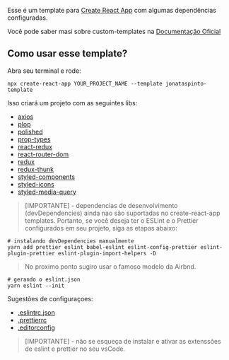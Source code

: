 Esse é um template para [Create React App](https://github.com/facebook/create-react-app) com algumas dependências configuradas.

Você pode saber masi sobre custom-templates na [Documentação Oficial](https://create-react-app.dev/docs/custom-templates/)

## Como usar esse template?

Abra seu terminal e rode:
```shell
npx create-react-app YOUR_PROJECT_NAME --template jonataspinto-template
```
Isso criará um projeto com as seguintes libs:

* [axios](https://github.com/axios/axios)
* [plop](https://www.npmjs.com/package/plop)
* [polished](https://polished.js.org/)
* [prop-types](https://github.com/facebook/prop-types)
* [react-redux](https://redux.js.org/introduction/getting-started)
* [react-router-dom](https://reacttraining.com/react-router/web/guides/quick-start)
* [redux](https://redux.js.org/)
* [redux-thunk](https://github.com/reduxjs/redux-thunk)
* [styled-components](https://www.styled-components.com/)
* [styled-icons](https://github.com/jacobwgillespie/styled-icons)
* [styled-media-query](https://www.npmjs.com/package/styled-media-query)



> [IMPORTANTE] - dependencias de desenvolvimento (devDependencies) ainda nao são suportadas no create-react-app templates. Portanto, se você deseja ter o ESLint e o Prettier configurados em seu projeto, siga as etapas abaixo:

```shell
# instalando devDependencies manualmente 
yarn add prettier eslint babel-eslint eslint-config-prettier eslint-plugin-prettier eslint-plugin-import-helpers -D
```
> No proximo ponto sugiro usar o famoso modelo da Airbnd.
```shell
# gerando o eslint.json 
yarn eslint --init
```

Sugestões de configuraçoes:

* [.eslintrc.json](https://gist.github.com/jonataspinto/74b2dbb540d05abbdb4e142cee992e2f)
* [.prettierrc](https://gist.github.com/jonataspinto/64e386614cdfa1b8d249a2b458e08a2d)
* [.editorconfig](https://gist.github.com/jonataspinto/66567d0530aba416d2ea4389e99d7605)

> [IMPORTANTE] - não se esqueça de instalar e ativar as extenssões de eslint e prettier no seu vsCode.

